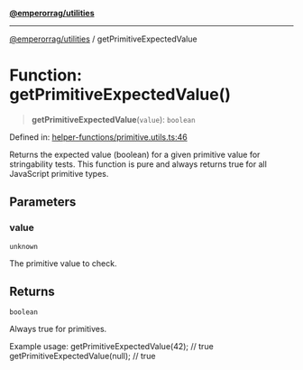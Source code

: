 [**@emperorrag/utilities**](../README.md)

***

[@emperorrag/utilities](../globals.md) / getPrimitiveExpectedValue

# Function: getPrimitiveExpectedValue()

> **getPrimitiveExpectedValue**(`value`): `boolean`

Defined in: [helper-functions/primitive.utils.ts:46](https://github.com/EmperorRAG/my-projects-monorepo/blob/e2bd1d08dbedaf6b4d2837cf58e4e4885a5e09fe/libs/utilities/src/lib/helper-functions/primitive.utils.ts#L46)

Returns the expected value (boolean) for a given primitive value for stringability tests.
This function is pure and always returns true for all JavaScript primitive types.

## Parameters

### value

`unknown`

The primitive value to check.

## Returns

`boolean`

Always true for primitives.

Example usage:
  getPrimitiveExpectedValue(42); // true
  getPrimitiveExpectedValue(null); // true
